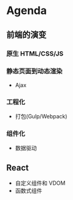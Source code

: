 # Agenda

## 前端的演变

### 原生 HTML/CSS/JS

### 静态页面到动态渲染
  - Ajax

### 工程化
  - 打包(Gulp/Webpack)

### 组件化
  - 数据驱动

## React 
  - 自定义组件和 VDOM
  - 函数式组件